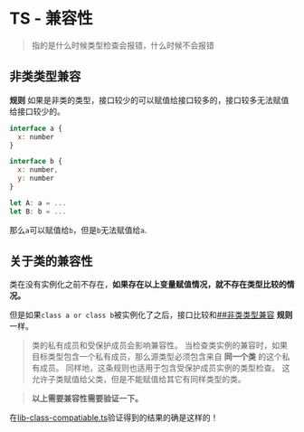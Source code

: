 # TS - 兼容性
> 指的是什么时候类型检查会报错，什么时候不会报错

## 非类类型兼容

**规则** 如果是非类的类型，接口较少的可以赋值给接口较多的，接口较多无法赋值给接口较少的。

```JavaScript
interface a {
  x: number
}

interface b {
  x: number,
  y: number
}

let A: a = ...
let B: b = ...
```

那么`a`可以赋值给`b`，但是`b`无法赋值给`a`.

## 关于类的兼容性

类在没有实例化之前不存在，**如果存在以上变量赋值情况，就不存在类型比较的情况。**

但是如果`class a or class b`被实例化了之后，接口比较和[##非类类型兼容]() **规则** 一样。

> 类的私有成员和受保护成员会影响兼容性。 当检查类实例的兼容时，如果目标类型包含一个私有成员，那么源类型必须包含来自 **同一个类** 的这个私有成员。 同样地，这条规则也适用于包含受保护成员实例的类型检查。 这允许子类赋值给父类，但是不能赋值给其它有同样类型的类。

> **以上需要兼容性需要验证一下。**

在[lib-class-compatiable.ts]()验证得到的结果的确是这样的！
